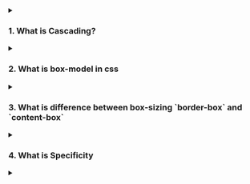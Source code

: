 <details>
<summary>
<h3>1. What is Cascading?</h3>
</summary>
"Cascading" in CSS (Cascading Style Sheets) refers to the process by which the browser determines which CSS rules apply to an element. The "cascade" is a set of rules that define how to handle conflicts between multiple CSS rules that could apply to the same element. The term "cascading" describes how styles cascade down from multiple sources to determine the final style for an element.

**Here are the key concepts related to the cascading nature of CSS:**

1. **Inheritance**: Some CSS properties are inherited from parent elements to child elements. For example, `text-related` properties like `color` and `font-family` are typically inherited, while layout-related properties like `margin` and `padding` are not.

1. **Specificity**: Specificity is a ranking system that determines which CSS rule takes precedence when multiple rules could apply to the same element. It's calculated based on the types of selectors used in the rule. For example, an ID selector (`#example`) is more specific than a class selector (`.example`), and a class selector is more specific than a tag selector (`div`).

1. **Source Order:** When two rules have the same specificity, the rule that appears last in the CSS file takes precedence. This is known as source order. The browser reads the CSS from top to bottom, applying styles as it goes, with later rules potentially overriding earlier ones.

1. **Importance**: The `!important` declaration can be added to a CSS rule to give it higher precedence over other conflicting rules. Even if other rules are more specific, an `!important` rule will take precedence.

1. **Origin**: CSS rules can come from different sources, including the browser's default styles, external style sheets, internal style sheets (within the HTML file), and inline styles (directly on the HTML element). The order of precedence, from lowest to highest, is usually:

   - Browser default styles
   - External and internal (embedded) styles
   - Inline styles
   - `!important` declarations, which override all the above

Together, these rules help the browser decide which styles to apply when there are multiple possibilities, ensuring a consistent and predictable rendering of the web page.

Would you like more details on any specific part of the cascading mechanism?

</details>
<details>
<summary>
<h3>2. What is box-model in css</h3>
</summary>
The CSS box model is a fundamental concept in web design and development, describing how elements are structured and displayed on a web page. The box model comprises several components that define the space an element occupies and its content, padding, border, and margin. Here's a breakdown of each component:

1.  **Content Box:**

    - This is the area where the content (text, images, etc.) is displayed.
    - The `width` and `height` of the content box can be set using the `width` and `height` properties.

1.  **Padding:**

    - `Padding` is the space between the content box and the border.

    - It creates space inside the element, around the content. - `Padding` can be set using the padding property, and you can set - padding for each side individually (e.g., `padding-top,` `padding-right`, `padding-bottom`, `padding-left`).

1.  **Border:**

    - The border surrounds the padding and content.
    - It can have various styles (solid, dashed, dotted, etc.) and widths.
    - Borders can be set using the `border` property, and you can set borders for each side individually (e.g., `border-top`, `border-right`, `border-bottom,` `border-left`).

1.  **Margin:**

    - The margin is the space outside the border, creating distance between the element and other elements.
    - It can be set using the `margin` property, and you can set `margins` for each side individually (e.g., `margin-top`, `margin-right`, `margin-bottom`,` margin-left`).

**Example**

Here's an example to illustrate how the box model components work together:

```js
div {
  width: 200px;
  height: 100px;
  padding: 20px;
  border: 10px solid black;
  margin: 30px;
}

```

In this example:

- The content box has a width of 200px and a height of 100px.
- The padding adds 20px of space inside the element, around the content.
- The border adds 10px of space around the padding.
- The margin adds 30px of space outside the border.

**Box Model Diagram**

The total width and height of the element, including padding, border, and margin, can be calculated as follows:

- Total width = content width + left padding + right padding + left border + right border + left margin + right margin
- Total height = content height + top padding + bottom padding + top border + bottom border + top margin + bottom margin

For the example above:

- Total width = 200px (content) + 20px (left padding) + 20px (right padding) + 10px (left border) + 10px (right border) + 30px (left margin) + 30px (right margin) = 320px
- Total height = 100px (content) + 20px (top padding) + 20px (bottom padding) + 10px (top border) + 10px (bottom border) + 30px (top margin) + 30px (bottom margin) = 220px

Understanding the box model is crucial for accurately designing and laying out web pages, ensuring that elements are sized and spaced as intended.

</details>
<details>
<summary>
<h3>3. What is difference between box-sizing `border-box` and `content-box`</h3>
</summary>

The `box-sizing` property in CSS controls how the total width and height of an element are calculated. There are two main values for the box-sizing property: `content-box` and `border-box`. Here’s the difference between them:

**`box-sizing: content-box`**

- Default Behavior: This is the default value. When you set the `width` and `height` of an element, it only includes the content area. Padding, border, and margin are added outside of this specified width and height.
- Calculation:
  - Total width = width + left padding + right padding + left border + right border
  - Total height = height + top padding + bottom padding + top border + bottom border

**Example**:

```js
div {
  box-sizing: content-box;
  width: 200px;
  height: 100px;
  padding: 20px;
  border: 10px solid black;
}

```

- Content width: 200px
- Total width: 200px (content) + 20px (left padding) + 20px (right padding) + 10px (left border) + 10px (right border) = 260px
- Content height: 100px
- Total height: 100px (content) + 20px (top padding) + 20px (bottom padding) + 10px (top border) + 10px (bottom border) = 160px

**`box-sizing: border-box`**

- Alternative Behavior: When you set the `width` and `height` of an element, it includes the content, padding, and border. The margin is still added outside this total.
- Calculation:
  - Total width = width (including content, padding, and border)
  - Total height = height (including content, padding, and border)

**Example**:

```js
div {
  box-sizing: border-box;
  width: 200px;
  height: 100px;
  padding: 20px;
  border: 10px solid black;
}

```

- Content width: 200px - 20px (left padding) - 20px (right padding) - 10px (left border) - 10px (right border) = 140px
- Total width: 200px (including content, padding, and border)
- Content height: 100px - 20px (top padding) - 20px (bottom padding) - 10px (top border) - 10px (bottom border) = 40px
- Total height: 100px (including content, padding, and border)

**When to Use**

- **`content-box`**: Use when you need precise control over the content area, and don't mind manually adding the padding and border sizes.
- **`border-box`**: Use when you want a more predictable element sizing, where the total size remains as specified regardless of padding and border sizes.

Setting `box-sizing: border-box` globally is a common practice to avoid issues with sizing calculations

```js
*,
*::before,
*::after {
  box-sizing: border-box;
}

```

This ensures that all elements on the page use the `border-box `model, simplifying the layout calculations.

</details>
</details>
<details>
<summary>
<h3>4. What is Specificity  </h3>
</summary>

CSS specificity is a mechanism that determines which CSS rule will be applied to an element when multiple rules could apply. It is a measure of how specific a selector is, with more specific selectors having higher precedence. Specificity is calculated based on the types of selectors used in the rule.

**Specificity Calculation**

Specificity is usually represented by a four-part value (a, b, c, d), where:

- a: Inline styles (not common in practice, but have the highest specificity)
- b: ID selectors (#example)
- c: Class selectors (.example), attribute selectors ([type="text"]), and pseudo-classes (:hover)
- d: Type selectors (div, h1) and pseudo-elements (::before, ::after)

The specificity value is calculated by counting the number of each type of selector in the compound selector and combining these counts into a four-part value. Higher values have higher specificity.

**Example Calculation**

1. **Inline Style**: `style="color: red;`" has a specificity of (1, 0, 0, 0).
1. **ID Selector**: `#example` has a specificity of (0, 1, 0, 0).
1. **Class Selector**: `.example` has a specificity of (0, 0, 1, 0).
1. **Type Selector**: `div` has a specificity of (0, 0, 0, 1).

**Combined Example**

For a more complex selector like div#example .highlight:hover:

- `div` has a specificity of (0, 0, 0, 1).
- `#example` has a specificity of (0, 1, 0, 0).
- `.highlight` has a specificity of (0, 0, 1, 0).
- `:hover` has a specificity of (0, 0, 1, 0).
  The combined specificity would be (0, 1, 2, 1).

**Specificity Rules**

1. **Inline styles** have the highest specificity and will override any styles in the CSS.
1. **ID selectors** are more specific than class selectors, attribute selectors, and pseudo-classes.
1. **Class selectors**, attribute selectors, and pseudo-classes are more specific than type selectors and pseudo-elements.
1. **Type selectors** and pseudo-elements have the lowest specificity.
1. **Universal selectors** `(*),` combinators (`+, >, ~, `), and negation pseudo-class (:not()) do not affect specificity.

**Example**

Consider the following CSS:

```js
/* Example 1 */
p {
  color: blue;
}

/* Example 2 */
#example {
  color: green;
}

/* Example 3 */
.highlight {
  color: red;
}

/* Example 4 */
div .highlight {
  color: purple;
}

```

For an element `<p id="example" class="highlight">Hello</p>`, the color will be determined by the most specific selector:

- `p` has a specificity of (0, 0, 0, 1).
- `#example` has a specificity of (0, 1, 0, 0).
- `.highlight` has a specificity of (0, 0, 1, 0).
- `div .highlight` has a specificity of (0, 0, 1, 1).
  Since `#example` has the highest specificity, the color will be green.

**Important Declarations**

The `!important` declaration can override normal specificity rules. Any rule with `!important` will take precedence over others, regardless of specificity.

```js
p {
  color: blue !important;
}

#example {
  color: green;
}

```

In this case, even though `#example` has a higher specificity, the paragraph will be blue because of the `!important` declaration.

**Summary**

Understanding specificity helps you write more predictable CSS, troubleshoot styling issues, and ensure the correct styles are applied to elements on your web page.

</details>
</details>
<details>
<summary>
<h3></h3>
</summary>
</details>
